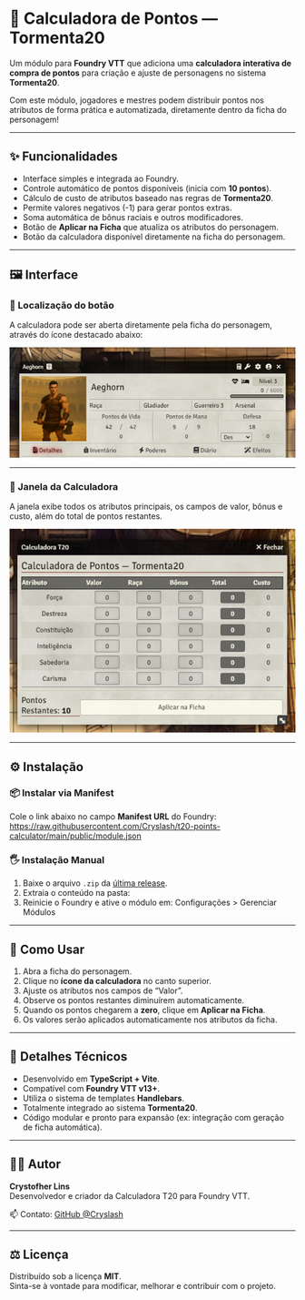 # 🧮 Calculadora de Pontos — Tormenta20

Um módulo para **Foundry VTT** que adiciona uma **calculadora interativa de compra de pontos** para criação e ajuste de personagens no sistema **Tormenta20**.

Com este módulo, jogadores e mestres podem distribuir pontos nos atributos de forma prática e automatizada, diretamente dentro da ficha do personagem!

---

## ✨ Funcionalidades

- Interface simples e integrada ao Foundry.
- Controle automático de pontos disponíveis (inicia com **10 pontos**).
- Cálculo de custo de atributos baseado nas regras de **Tormenta20**.
- Permite valores negativos (-1) para gerar pontos extras.
- Soma automática de bônus raciais e outros modificadores.
- Botão de **Aplicar na Ficha** que atualiza os atributos do personagem.
- Botão da calculadora disponível diretamente na ficha do personagem.

---

## 🖼️ Interface

### 📍 Localização do botão
A calculadora pode ser aberta diretamente pela ficha do personagem, através do ícone destacado abaixo:

![Botão da Calculadora](https://raw.githubusercontent.com/Cryslash/t20-points-calculator/main/docs/Captura%20de%20tela%202025-10-22%20155754.png)

---

### 🧮 Janela da Calculadora
A janela exibe todos os atributos principais, os campos de valor, bônus e custo, além do total de pontos restantes.

![Interface da Calculadora](https://raw.githubusercontent.com/Cryslash/t20-points-calculator/main/docs/Captura%20de%20tela%202025-10-22%20155807.png)

---

## ⚙️ Instalação

### 📦 Instalar via Manifest
Cole o link abaixo no campo **Manifest URL** do Foundry:
https://raw.githubusercontent.com/Cryslash/t20-points-calculator/main/public/module.json

### 🖐️ Instalação Manual
1. Baixe o arquivo `.zip` da [última release](https://github.com/Cryslash/t20-points-calculator/releases/latest).
2. Extraia o conteúdo na pasta:
3. Reinicie o Foundry e ative o módulo em:
Configurações > Gerenciar Módulos


---

## 📘 Como Usar

1. Abra a ficha do personagem.
2. Clique no **ícone da calculadora** no canto superior.
3. Ajuste os atributos nos campos de “Valor”.
4. Observe os pontos restantes diminuírem automaticamente.
5. Quando os pontos chegarem a **zero**, clique em **Aplicar na Ficha**.
6. Os valores serão aplicados automaticamente nos atributos da ficha.

---

## 🧠 Detalhes Técnicos

- Desenvolvido em **TypeScript + Vite**.
- Compatível com **Foundry VTT v13+**.
- Utiliza o sistema de templates **Handlebars**.
- Totalmente integrado ao sistema **Tormenta20**.
- Código modular e pronto para expansão (ex: integração com geração de ficha automática).

---

## 🧑‍💻 Autor

**Crystofher Lins**  
Desenvolvedor e criador da Calculadora T20 para Foundry VTT.

📫 Contato: [GitHub @Cryslash](https://github.com/Cryslash)

---

## ⚖️ Licença

Distribuído sob a licença **MIT**.  
Sinta-se à vontade para modificar, melhorar e contribuir com o projeto.

